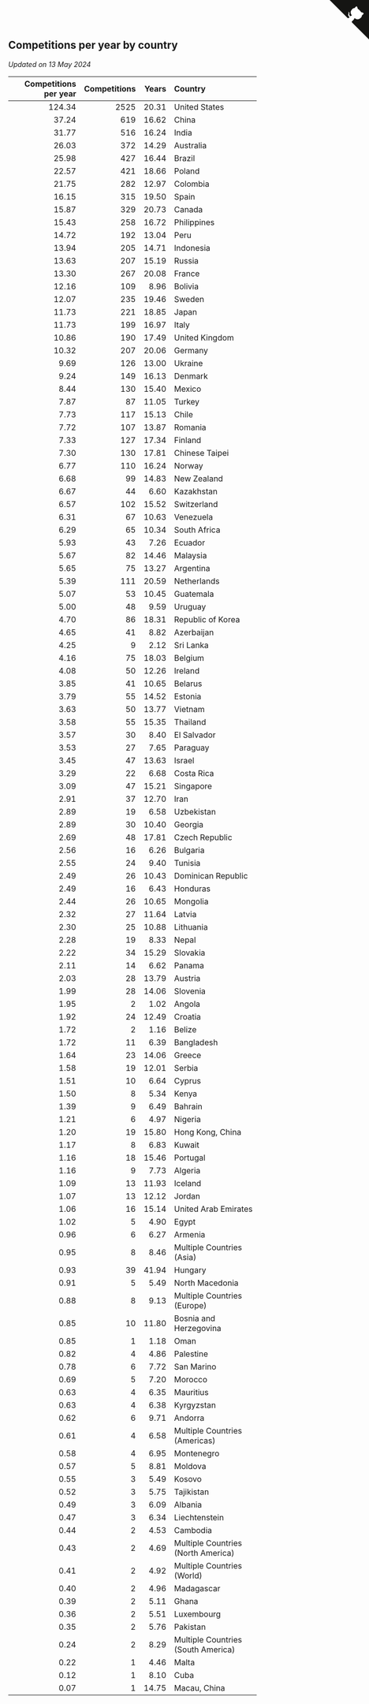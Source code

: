 ## Competitions per year by country

*Updated on 13 May 2024*

| Competitions per year | Competitions | Years | Country |
| ---: | ---: | ---: | :--- |
| 124.34 | 2525 | 20.31 | United States |
| 37.24 | 619 | 16.62 | China |
| 31.77 | 516 | 16.24 | India |
| 26.03 | 372 | 14.29 | Australia |
| 25.98 | 427 | 16.44 | Brazil |
| 22.57 | 421 | 18.66 | Poland |
| 21.75 | 282 | 12.97 | Colombia |
| 16.15 | 315 | 19.50 | Spain |
| 15.87 | 329 | 20.73 | Canada |
| 15.43 | 258 | 16.72 | Philippines |
| 14.72 | 192 | 13.04 | Peru |
| 13.94 | 205 | 14.71 | Indonesia |
| 13.63 | 207 | 15.19 | Russia |
| 13.30 | 267 | 20.08 | France |
| 12.16 | 109 | 8.96 | Bolivia |
| 12.07 | 235 | 19.46 | Sweden |
| 11.73 | 221 | 18.85 | Japan |
| 11.73 | 199 | 16.97 | Italy |
| 10.86 | 190 | 17.49 | United Kingdom |
| 10.32 | 207 | 20.06 | Germany |
| 9.69 | 126 | 13.00 | Ukraine |
| 9.24 | 149 | 16.13 | Denmark |
| 8.44 | 130 | 15.40 | Mexico |
| 7.87 | 87 | 11.05 | Turkey |
| 7.73 | 117 | 15.13 | Chile |
| 7.72 | 107 | 13.87 | Romania |
| 7.33 | 127 | 17.34 | Finland |
| 7.30 | 130 | 17.81 | Chinese Taipei |
| 6.77 | 110 | 16.24 | Norway |
| 6.68 | 99 | 14.83 | New Zealand |
| 6.67 | 44 | 6.60 | Kazakhstan |
| 6.57 | 102 | 15.52 | Switzerland |
| 6.31 | 67 | 10.63 | Venezuela |
| 6.29 | 65 | 10.34 | South Africa |
| 5.93 | 43 | 7.26 | Ecuador |
| 5.67 | 82 | 14.46 | Malaysia |
| 5.65 | 75 | 13.27 | Argentina |
| 5.39 | 111 | 20.59 | Netherlands |
| 5.07 | 53 | 10.45 | Guatemala |
| 5.00 | 48 | 9.59 | Uruguay |
| 4.70 | 86 | 18.31 | Republic of Korea |
| 4.65 | 41 | 8.82 | Azerbaijan |
| 4.25 | 9 | 2.12 | Sri Lanka |
| 4.16 | 75 | 18.03 | Belgium |
| 4.08 | 50 | 12.26 | Ireland |
| 3.85 | 41 | 10.65 | Belarus |
| 3.79 | 55 | 14.52 | Estonia |
| 3.63 | 50 | 13.77 | Vietnam |
| 3.58 | 55 | 15.35 | Thailand |
| 3.57 | 30 | 8.40 | El Salvador |
| 3.53 | 27 | 7.65 | Paraguay |
| 3.45 | 47 | 13.63 | Israel |
| 3.29 | 22 | 6.68 | Costa Rica |
| 3.09 | 47 | 15.21 | Singapore |
| 2.91 | 37 | 12.70 | Iran |
| 2.89 | 19 | 6.58 | Uzbekistan |
| 2.89 | 30 | 10.40 | Georgia |
| 2.69 | 48 | 17.81 | Czech Republic |
| 2.56 | 16 | 6.26 | Bulgaria |
| 2.55 | 24 | 9.40 | Tunisia |
| 2.49 | 26 | 10.43 | Dominican Republic |
| 2.49 | 16 | 6.43 | Honduras |
| 2.44 | 26 | 10.65 | Mongolia |
| 2.32 | 27 | 11.64 | Latvia |
| 2.30 | 25 | 10.88 | Lithuania |
| 2.28 | 19 | 8.33 | Nepal |
| 2.22 | 34 | 15.29 | Slovakia |
| 2.11 | 14 | 6.62 | Panama |
| 2.03 | 28 | 13.79 | Austria |
| 1.99 | 28 | 14.06 | Slovenia |
| 1.95 | 2 | 1.02 | Angola |
| 1.92 | 24 | 12.49 | Croatia |
| 1.72 | 2 | 1.16 | Belize |
| 1.72 | 11 | 6.39 | Bangladesh |
| 1.64 | 23 | 14.06 | Greece |
| 1.58 | 19 | 12.01 | Serbia |
| 1.51 | 10 | 6.64 | Cyprus |
| 1.50 | 8 | 5.34 | Kenya |
| 1.39 | 9 | 6.49 | Bahrain |
| 1.21 | 6 | 4.97 | Nigeria |
| 1.20 | 19 | 15.80 | Hong Kong, China |
| 1.17 | 8 | 6.83 | Kuwait |
| 1.16 | 18 | 15.46 | Portugal |
| 1.16 | 9 | 7.73 | Algeria |
| 1.09 | 13 | 11.93 | Iceland |
| 1.07 | 13 | 12.12 | Jordan |
| 1.06 | 16 | 15.14 | United Arab Emirates |
| 1.02 | 5 | 4.90 | Egypt |
| 0.96 | 6 | 6.27 | Armenia |
| 0.95 | 8 | 8.46 | Multiple Countries (Asia) |
| 0.93 | 39 | 41.94 | Hungary |
| 0.91 | 5 | 5.49 | North Macedonia |
| 0.88 | 8 | 9.13 | Multiple Countries (Europe) |
| 0.85 | 10 | 11.80 | Bosnia and Herzegovina |
| 0.85 | 1 | 1.18 | Oman |
| 0.82 | 4 | 4.86 | Palestine |
| 0.78 | 6 | 7.72 | San Marino |
| 0.69 | 5 | 7.20 | Morocco |
| 0.63 | 4 | 6.35 | Mauritius |
| 0.63 | 4 | 6.38 | Kyrgyzstan |
| 0.62 | 6 | 9.71 | Andorra |
| 0.61 | 4 | 6.58 | Multiple Countries (Americas) |
| 0.58 | 4 | 6.95 | Montenegro |
| 0.57 | 5 | 8.81 | Moldova |
| 0.55 | 3 | 5.49 | Kosovo |
| 0.52 | 3 | 5.75 | Tajikistan |
| 0.49 | 3 | 6.09 | Albania |
| 0.47 | 3 | 6.34 | Liechtenstein |
| 0.44 | 2 | 4.53 | Cambodia |
| 0.43 | 2 | 4.69 | Multiple Countries (North America) |
| 0.41 | 2 | 4.92 | Multiple Countries (World) |
| 0.40 | 2 | 4.96 | Madagascar |
| 0.39 | 2 | 5.11 | Ghana |
| 0.36 | 2 | 5.51 | Luxembourg |
| 0.35 | 2 | 5.76 | Pakistan |
| 0.24 | 2 | 8.29 | Multiple Countries (South America) |
| 0.22 | 1 | 4.46 | Malta |
| 0.12 | 1 | 8.10 | Cuba |
| 0.07 | 1 | 14.75 | Macau, China |


<a href="https://github.com/jonatanklosko/wca_statistics" class="github-corner" aria-label="View source on Github"><svg width="80" height="80" viewBox="0 0 250 250" style="fill:#151513; color:#fff; position: absolute; top: 0; border: 0; right: 0;" aria-hidden="true"><path d="M0,0 L115,115 L130,115 L142,142 L250,250 L250,0 Z"></path><path d="M128.3,109.0 C113.8,99.7 119.0,89.6 119.0,89.6 C122.0,82.7 120.5,78.6 120.5,78.6 C119.2,72.0 123.4,76.3 123.4,76.3 C127.3,80.9 125.5,87.3 125.5,87.3 C122.9,97.6 130.6,101.9 134.4,103.2" fill="currentColor" style="transform-origin: 130px 106px;" class="octo-arm"></path><path d="M115.0,115.0 C114.9,115.1 118.7,116.5 119.8,115.4 L133.7,101.6 C136.9,99.2 139.9,98.4 142.2,98.6 C133.8,88.0 127.5,74.4 143.8,58.0 C148.5,53.4 154.0,51.2 159.7,51.0 C160.3,49.4 163.2,43.6 171.4,40.1 C171.4,40.1 176.1,42.5 178.8,56.2 C183.1,58.6 187.2,61.8 190.9,65.4 C194.5,69.0 197.7,73.2 200.1,77.6 C213.8,80.2 216.3,84.9 216.3,84.9 C212.7,93.1 206.9,96.0 205.4,96.6 C205.1,102.4 203.0,107.8 198.3,112.5 C181.9,128.9 168.3,122.5 157.7,114.1 C157.9,116.9 156.7,120.9 152.7,124.9 L141.0,136.5 C139.8,137.7 141.6,141.9 141.8,141.8 Z" fill="currentColor" class="octo-body"></path></svg></a><style>.github-corner:hover .octo-arm{animation:octocat-wave 560ms ease-in-out}@keyframes octocat-wave{0%,100%{transform:rotate(0)}20%,60%{transform:rotate(-25deg)}40%,80%{transform:rotate(10deg)}}@media (max-width:500px){.github-corner:hover .octo-arm{animation:none}.github-corner .octo-arm{animation:octocat-wave 560ms ease-in-out}}</style>
